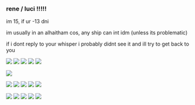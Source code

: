 ### rene / luci !!!!!


im 15, if ur -13 dni

im usually in an alhaitham cos, any ship can int idm (unless its problematic)

if i dont reply to your whisper i probably didnt see it and ill try to get back to you 

![](https://media.discordapp.net/attachments/723002036752220213/1165758624505802832/1572_Discord____-_Google_Chrome_10_22_2023_1_55_19_PM.png?ex=65480452&is=65358f52&hm=5ed8667267f53d0881634f9bfd000d092e13ef31d07d20141bdec2593897add3&=)
![](https://media.discordapp.net/attachments/723002036752220213/1164062636867076096/ghnhvfbnbv.PNG?ex=6541d8cf&is=652f63cf&hm=192cf17b1d18a76709379ed9bb4f1e3888cbcca6ef1d55f9fe24fd49277f017e&=)
![](https://media.discordapp.net/attachments/723002036752220213/1162845420851044392/dwdsadad.PNG?ex=653d6b30&is=652af630&hm=db3dae0c22d8f85011a32e83b40ddb4e39b3fea2a4b7cb4d705a64cb76c46cce&=) ![](https://media.discordapp.net/attachments/723002036752220213/1162846124877549670/dsadsdasdadsa.PNG?ex=653d6bd8&is=652af6d8&hm=e2e6f6f137d82e5e1295713f42a2ed5430303d23ad87e3ba9126d17144d9e089&=)
![](https://media.discordapp.net/attachments/723002036752220213/1160643096384647239/Screenshot_20231008-111827_Chrome.jpg?ex=6535681d&is=6522f31d&hm=e3444779f84019fbdf48b7ffc0288895be28aae5eb4a6a878dc6f15866912879&)

![](https://i2.glitter-graphics.org/pub/1722/1722672rxqmc3clfh.gif)

![](https://web.archive.org/web/20230531091037im_/https://y2k.neocities.org/stamps/fml.png) ![](https://64.media.tumblr.com/33040e38bb0d60d7ab6e1e664560b2a7/d511c7faddc57de9-fe/s100x200/74947d75b9ac351eb8dce26e6dd0a9be70ae185b.gifv) ![](https://64.media.tumblr.com/c74acf239d94b7ed5fe0e044e39afa9c/33b8226e615e84ff-2b/s100x200/4dc616f90d82f0fb51185c5c13604d1c503e4e1a.png) ![](https://64.media.tumblr.com/270bc2462a229c6ab24a1e7093dbd73a/f59d578c62651fb7-9c/s100x200/5285ba655d702545aa782725afe3ad72a91e1165.gifv) ![](https://64.media.tumblr.com/931c59561e4dcbbcd3204caab4386dc5/tumblr_pu5rfrU72e1xbgu08o2_r1_100.png)

![](https://i.imgur.com/d8ar7al.png) ![](https://64.media.tumblr.com/72109fe4279cd9c67735fa161a127b5f/61be0162fb928b73-d0/s100x200/12781e67b116ddcc9741f096c836b41272af1e5a.png) ![](https://64.media.tumblr.com/e328ee0f3f80c5d6596378979e7f7988/b3d83bbf44993478-7f/s100x200/4c8aafca73e51867644cf0ffd5b3e0d84797a320.pnj) ![](https://64.media.tumblr.com/1a2746d68894cda4f75662eb63c25ac6/20020935cef77541-bc/s100x200/77246a8f305947976f32c6cc8e05fb9d25b1cfdf.jpg) ![](https://64.media.tumblr.com/83a386c824d8656d7e09bd5198964b60/3c2d459c61e9d8c0-23/s100x200/db4fa94ac030556eaef369f9157b74ce926926a2.png)


